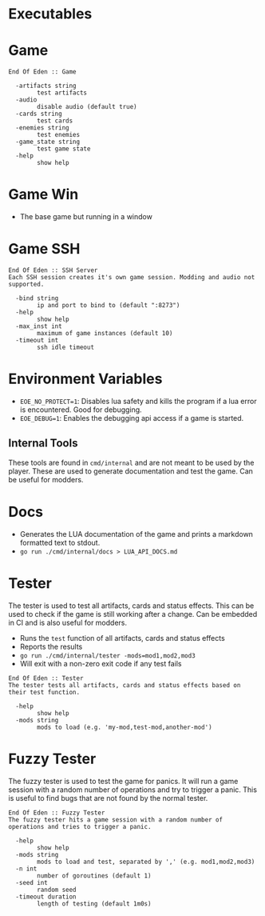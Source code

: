 # Executables

# Game

```
End Of Eden :: Game

  -artifacts string
        test artifacts
  -audio
        disable audio (default true)
  -cards string
        test cards
  -enemies string
        test enemies
  -game_state string
        test game state
  -help
        show help
```

# Game Win

- The base game but running in a window

# Game SSH

```
End Of Eden :: SSH Server
Each SSH session creates it's own game session. Modding and audio not supported.

  -bind string
        ip and port to bind to (default ":8273")
  -help
        show help
  -max_inst int
        maximum of game instances (default 10)
  -timeout int
        ssh idle timeout
```

# Environment Variables

- ``EOE_NO_PROTECT=1``: Disables lua safety and kills the program if a lua error is encountered. Good for debugging.
- ``EOE_DEBUG=1``: Enables the debugging api access if a game is started.

## Internal Tools

These tools are found in ``cmd/internal`` and are not meant to be used by the player. These are used to generate documentation and test the game. Can be useful for modders.

# Docs

- Generates the LUA documentation of the game and prints a markdown formatted text to stdout.
- ``go run ./cmd/internal/docs > LUA_API_DOCS.md``

# Tester

The tester is used to test all artifacts, cards and status effects. This can be used to check if the game is still working after a change. Can be embedded in CI and is also useful for modders.

- Runs the ``test`` function of all artifacts, cards and status effects
- Reports the results
- ``go run ./cmd/internal/tester -mods=mod1,mod2,mod3``
- Will exit with a non-zero exit code if any test fails

```
End Of Eden :: Tester
The tester tests all artifacts, cards and status effects based on their test function.

  -help
        show help
  -mods string
        mods to load (e.g. 'my-mod,test-mod,another-mod')

```

# Fuzzy Tester

The fuzzy tester is used to test the game for panics. It will run a game session with a random number of operations and try to trigger a panic. This is useful to find bugs that are not found by the normal tester.

```
End Of Eden :: Fuzzy Tester
The fuzzy tester hits a game session with a random number of operations and tries to trigger a panic.

  -help
        show help
  -mods string
        mods to load and test, separated by ',' (e.g. mod1,mod2,mod3)
  -n int
        number of goroutines (default 1)
  -seed int
        random seed
  -timeout duration
        length of testing (default 1m0s)
```
